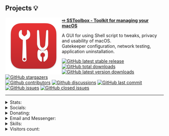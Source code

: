 <h2 align="left">Projects 💡</h2>

<!-- 1.Project -->

<img width="180" height="180" src="https://raw.githubusercontent.com/Oleg-Chashko/SSToolbox/main/Images/SSToolbox_logo.png" align="left"/></a>
  <b><a href="https://github.com/Oleg-Chashko/SSToolbox">&#8680; SSToolbox - Toolkit for managing your macOS</a></b>
  <div>A GUI for using Shell script to tweaks, privacy and usability of macOS.</div>
  <div>Gatekeeper configuration, network testing, application uninstallation.</div>
<p>
  
  <!-- Status badges -->

<p align="left">
  <a href="https://github.com/Oleg-Chashko/SSToolbox/releases/latest">
    <img alt="GitHub latest stable release"
      src="https://img.shields.io/github/release/Oleg-Chashko/SSToolbox?color=3567AD&style=flat-square" /></a>
  <a href="https://github.com/Oleg-Chashko/SSToolbox/releases">
    <img alt="GitHub total downloads"
      src="https://img.shields.io/github/downloads/Oleg-Chashko/SSToolbox/total?label=total%20downloads&color=3567AD&style=flat-square" /></a>
  <a href="https://github.com/Oleg-Chashko/SSToolbox/releases/latest">
    <img alt="GitHub latest version downloads"
      src="https://img.shields.io/github/downloads/Oleg-Chashko/SSToolbox/latest/total?label=latest%20version%20downloads&color=3567AD&style=flat-square" /></a>
  <a href="https://github.com/Oleg-Chashko/SSToolbox/stargazers">
    <img alt="GitHub stargazers"
      src="https://img.shields.io/github/stars/Oleg-Chashko/SSToolbox?color=3567AD&style=flat-square"></a>
  <br>
  <a href="https://github.com/Oleg-Chashko/SSToolbox/graphs/contributors">
    <img alt="Github contributors"
      src="https://img.shields.io/github/contributors/Oleg-Chashko/SSToolbox?color=3567AD&style=flat-square" /></a>
  <a href="https://github.com/Oleg-Chashko/SSToolbox/discussions">
    <img alt="Github discussions"
      src="https://img.shields.io/github/discussions/Oleg-Chashko/SSToolbox?color=3567AD&style=flat-square" /></a>
  <a href="https://github.com/Oleg-Chashko/SSToolbox/commits">
    <img alt="GitHub last commit"
      src="https://img.shields.io/github/last-commit/Oleg-Chashko/SSToolbox?color=3567AD&style=flat-square" /></a>
  <a href="https://github.com/Oleg-Chashko/SSToolbox/issues">
    <img alt="GitHub issues"
      src="https://img.shields.io/github/issues-raw/Oleg-Chashko/SSToolbox?color=3567AD&style=flat-square" /></a>
  <a href="https://github.com/Oleg-Chashko/SSToolbox/issues?q=is%3Aissue%20state%3Aclosed">
    <img alt="GitHub closed issues"
      src="https://img.shields.io/github/issues-closed-raw/Oleg-Chashko/SSToolbox?color=3567AD&style=flat-square" /></a>
</p>
<hr>

<!-- 2.Project -->

<!-- <img width="160" height="160" src="https://raw.githubusercontent.com/Oleg-Chashko/SSToolbox/main/Images/SSToolbox_logo.png" align="left"/></a>
  <a href="https://github.com/Oleg-Chashko/SSToolbox">&#8680; SSToolbox - Toolkit for managing your macOS</a>
<p>
  <div>A GUI for using Shell script to tweaks, privacy and usability of macOS.</div>
  <div>Gatekeeper configuration, network testing, application uninstallation.</div>
<p>

<!-- Status badges -->

<!-- <p align="left">
  <a href="https://github.com/Oleg-Chashko/SSToolbox/releases/latest">
    <img alt="GitHub latest stable release"
      src="https://img.shields.io/github/release/Oleg-Chashko/SSToolbox?color=3567AD&style=flat-square" /></a>
  <a href="https://github.com/Oleg-Chashko/SSToolbox/releases">
    <img alt="GitHub total downloads"
      src="https://img.shields.io/github/downloads/Oleg-Chashko/SSToolbox/total?label=total%20downloads&color=3567AD&style=flat-square" /></a>
  <a href="https://github.com/Oleg-Chashko/SSToolbox/releases/latest">
    <img alt="GitHub latest version downloads"
      src="https://img.shields.io/github/downloads/Oleg-Chashko/SSToolbox/latest/total?label=latest%20version%20downloads&color=3567AD&style=flat-square" /></a>
  <a href="https://github.com/Oleg-Chashko/SSToolbox/stargazers">
    <img alt="GitHub stargazers"
      src="https://img.shields.io/github/stars/Oleg-Chashko/SSToolbox?color=3567AD&style=flat-square"></a>
  <br>
  <a href="https://github.com/Oleg-Chashko/SSToolbox/graphs/contributors">
    <img alt="Github contributors"
      src="https://img.shields.io/github/contributors/Oleg-Chashko/SSToolbox?color=3567AD&style=flat-square" /></a>
  <a href="https://github.com/Oleg-Chashko/SSToolbox/discussions">
    <img alt="Github discussions"
      src="https://img.shields.io/github/discussions/Oleg-Chashko/SSToolbox?color=3567AD&style=flat-square" /></a>
  <a href="https://github.com/Oleg-Chashko/SSToolbox/commits">
    <img alt="GitHub last commit"
      src="https://img.shields.io/github/last-commit/Oleg-Chashko/SSToolbox?color=3567AD&style=flat-square" /></a>
  <a href="https://github.com/Oleg-Chashko/SSToolbox/issues">
    <img alt="GitHub issues"
      src="https://img.shields.io/github/issues-raw/Oleg-Chashko/SSToolbox?color=3567AD&style=flat-square" /></a>
  <a href="https://github.com/Oleg-Chashko/SSToolbox/issues?q=is%3Aissue%20state%3Aclosed">
    <img alt="GitHub closed issues"
      src="https://img.shields.io/github/issues-closed-raw/Oleg-Chashko/SSToolbox?color=3567AD&style=flat-square" /></a>
</p>
<hr>

<!-- Stats, Socials, Donating, Email and Messenger, Skills -->

<details>
  <summary>Stats:</summary>
  <div align="left">
    <img width="700"
      src="https://github-readme-activity-graph.vercel.app/graph?username=Oleg-Chashko&hide_title=true&border_radius=15&bg_color=0b0e14&color=427e87&line=006aff&point=0069fd&area=true&hide_border=true" /></a>
    <p>
      <img width="720"
        src="https://github-profile-summary-cards.vercel.app/api/cards/profile-details?username=Oleg-Chashko&theme=transparent" /></a>
</details>

<details>
  <summary>Socials:</summary>
  <div align="left">
    <a href="https://www.vodafone.de/unternehmen.html/">
      <img alt="Website"
        src="https://img.shields.io/badge/Website-3567AD?style=for-the-badge&logo=googlechrome&logoColor=white" /></a>
    <a href="https://www.youtube.com/VodafoneDeutschland/videos/">
      <img alt="YouTube"
        src="https://img.shields.io/badge/YouTube-red?style=for-the-badge&logo=youtube&logoColor=white"></a>
    <a href="https://instagram.com/vodafone_de/">
      <img alt="Instagram"
        src="https://img.shields.io/badge/instagram-3567AD?style=for-the-badge&logo=instagram&logoColor=white"></a>
    <a href="https://de.linkedin.com/company/vodafone">
      <img alt="LinkedIn"
        src="https://custom-icon-badges.demolab.com/badge/LinkedIn-3567AD?style=for-the-badge&logo=linkedin&logoColor=white"></a>
      <a href="https://www.facebook.com/vodafoneDE/">
        <img alt="Facebook"
          src="https://img.shields.io/badge/Facebook-3567AD?style=for-the-badge&logo=facebook&logoColor=white"></a>
      <a href="https://x.com/vodafone_de/">
        <img alt="Twitter"
          src="https://img.shields.io/badge/Twitter-3567AD?style=for-the-badge&logo=x&logoColor=white"></a>
      <a href="hhttps://www.reddit.com/r/germany/">
        <img alt="Reddit"
          src="https://img.shields.io/badge/Reddit-orange?style=for-the-badge&logo=reddit&logoColor=white"></a>
</details>

<details>
  <summary>Donating:</summary>
  <div align="left">
    <a href="https://paypal.com/">
      <img alt="PayPal"
        src="https://img.shields.io/badge/PayPal-3567AD?style=for-the-badge&logo=paypal&logoColor=white"></a>
    <a href="https://klarna.com/">
      <img alt="Klarna"
        src="https://img.shields.io/badge/Klarna-FFB3C7?style=for-the-badge&logo=klarna&logoColor=000"></a>
    <a href="https://mastercard.com/">
      <img alt="MasterCard"
        src="https://img.shields.io/badge/MasterCard-EB001B?style=for-the-badge&logo=mastercard&logoColor=fff"></a>
    <a href="https://visa.com/">
      <img alt="Visa" src="https://img.shields.io/badge/Visa-1A1F71?style=for-the-badge&logo=visa&logoColor=fff"></a>
</details>

<details>
  <summary>Email and Messenger:</summary>
  <div align="left">
    <a href="mailto:chashko.family@gmail.com">
      <img alt="Gmail"
        src="https://img.shields.io/badge/gmail-3567AD?style=for-the-badge&logo=gmail&logoColor=white"></a>
    <a href="https://discord.gg/">
      <img alt="Discord"
        src="https://img.shields.io/badge/Discord-3567AD?style=for-the-badge&logo=discord&logoColor=white"></a>
    <a href="https://whatsapp.com/">
      <img alt="WhatsApp"
        src="https://img.shields.io/badge/whatsapp-orange?style=for-the-badge&logo=whatsapp&logoColor=white"></a>
    <a href="https://telegram.org/">
      <img alt="Telegram"
        src="https://img.shields.io/badge/Telegram-2CA5E0?style=for-the-badge&logo=telegram&logoColor=white"></a>
</details>

<details>
  <summary>Skills:</summary>
  <div align="left">
    <a href="https://www.python.org/">
      <img alt="Python"
        src="https://img.shields.io/badge/python-★☆☆-lightgrey?labelColor=3776AB&logo=Python&style=for-the-badge&logoColor=white"></a>
    <a href="https://en.wikipedia.org/wiki/Bash_(Unix_shell)">
      <img alt="Bash"
        src="https://img.shields.io/badge/bash-★★☆-lightgrey?labelColor=4EAA25&logo=GNU-Bash&style=for-the-badge&logoColor=white"></a>
    <a href="https://www.w3schools.com/html/">
      <img alt="html"
        src="https://img.shields.io/badge/html-★★☆-lightgrey?labelColor=E34F26&logo=HTML5&style=for-the-badge&logoColor=white"></a>
    <a href="https://www.w3schools.com/css">
      <img alt="css"
        src="https://img.shields.io/badge/css-★☆☆-lightgrey?labelColor=1572B6&logo=CSS3&style=for-the-badge&logoColor=white"></a>
    <a href="https://www.w3schools.com/js/">
      <img alt="javascript"
        src="https://img.shields.io/badge/javascript-★☆☆-lightgrey?labelColor=F7DF1E&logo=JavaScript&style=for-the-badge&logoColor=black"></a>
</details>

<details>
  <summary>Visitors count:</summary>
  <div align="center">
    <img alt="oleg-chashko"
  src="https://komarev.com/ghpvc/?username=oleg-chashko&style=for-the-badge"></a>
</details>
